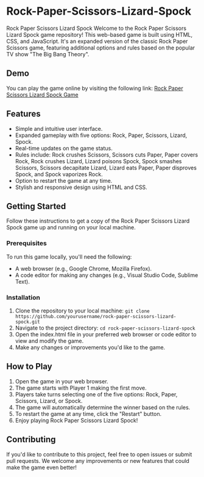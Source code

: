 # Rock-Paper-Scissors-Lizard-Spock
Rock Paper Scissors Lizard Spock
Welcome to the Rock Paper Scissors Lizard Spock game repository! This web-based game is built using HTML, CSS, and JavaScript. It's an expanded version of the classic Rock Paper Scissors game, featuring additional options and rules based on the popular TV show "The Big Bang Theory".

## Demo 
You can play the game online by visiting the following link: [Rock Paper Scissors Lizard Spock Game](#)

## Features
- Simple and intuitive user interface.
- Expanded gameplay with five options: Rock, Paper, Scissors, Lizard, Spock.
- Real-time updates on the game status.
- Rules include: Rock crushes Scissors, Scissors cuts Paper, Paper covers Rock, Rock crushes Lizard, Lizard poisons Spock, Spock smashes Scissors, Scissors decapitate Lizard, Lizard eats Paper, Paper disproves Spock, and Spock vaporizes Rock.
- Option to restart the game at any time.
- Stylish and responsive design using HTML and CSS.

## Getting Started 
Follow these instructions to get a copy of the Rock Paper Scissors Lizard Spock game up and running on your local machine.

### Prerequisites 
To run this game locally, you'll need the following:
- A web browser (e.g., Google Chrome, Mozilla Firefox).
- A code editor for making any changes (e.g., Visual Studio Code, Sublime Text).

### Installation
1. Clone the repository to your local machine: `git clone https://github.com/yourusername/rock-paper-scissors-lizard-spock.git`
2. Navigate to the project directory: `cd rock-paper-scissors-lizard-spock`
3. Open the index.html file in your preferred web browser or code editor to view and modify the game.
4. Make any changes or improvements you'd like to the game.

## How to Play
1. Open the game in your web browser.
2. The game starts with Player 1 making the first move.
3. Players take turns selecting one of the five options: Rock, Paper, Scissors, Lizard, or Spock.
4. The game will automatically determine the winner based on the rules.
5. To restart the game at any time, click the "Restart" button.
6. Enjoy playing Rock Paper Scissors Lizard Spock!

## Contributing
If you'd like to contribute to this project, feel free to open issues or submit pull requests. We welcome any improvements or new features that could make the game even better!

